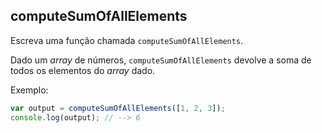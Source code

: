 ## computeSumOfAllElements

Escreva uma função chamada `computeSumOfAllElements`.

Dado um _array_ de números, `computeSumOfAllElements` devolve a soma de todos os elementos do _array_ dado.

Exemplo:

```javascript
var output = computeSumOfAllElements([1, 2, 3]);
console.log(output); // --> 6
```
